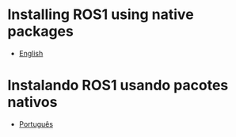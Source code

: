 # Installing ROS1 using native packages

- [English](./installing-native-packages-en.md)

# Instalando ROS1 usando pacotes nativos

- [Português](./installing-native-packages-ptbr.md)